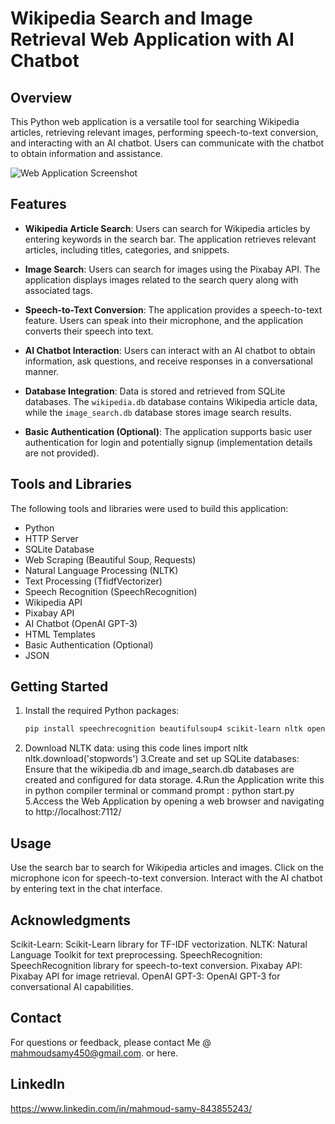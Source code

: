 # Wikipedia Search and Image Retrieval Web Application with AI Chatbot

## Overview

This Python web application is a versatile tool for searching Wikipedia articles, retrieving relevant images, performing speech-to-text conversion, and interacting with an AI chatbot. Users can communicate with the chatbot to obtain information and assistance.

![Web Application Screenshot](screenshot.png)

## Features

- **Wikipedia Article Search**: Users can search for Wikipedia articles by entering keywords in the search bar. The application retrieves relevant articles, including titles, categories, and snippets.

- **Image Search**: Users can search for images using the Pixabay API. The application displays images related to the search query along with associated tags.

- **Speech-to-Text Conversion**: The application provides a speech-to-text feature. Users can speak into their microphone, and the application converts their speech into text.

- **AI Chatbot Interaction**: Users can interact with an AI chatbot to obtain information, ask questions, and receive responses in a conversational manner.

- **Database Integration**: Data is stored and retrieved from SQLite databases. The `wikipedia.db` database contains Wikipedia article data, while the `image_search.db` database stores image search results.

- **Basic Authentication (Optional)**: The application supports basic user authentication for login and potentially signup (implementation details are not provided).

## Tools and Libraries

The following tools and libraries were used to build this application:

- Python
- HTTP Server
- SQLite Database
- Web Scraping (Beautiful Soup, Requests)
- Natural Language Processing (NLTK)
- Text Processing (TfidfVectorizer)
- Speech Recognition (SpeechRecognition)
- Wikipedia API
- Pixabay API
- AI Chatbot (OpenAI GPT-3)
- HTML Templates
- Basic Authentication (Optional)
- JSON

## Getting Started

1. Install the required Python packages:

   ```bash
   pip install speechrecognition beautifulsoup4 scikit-learn nltk openai

2. Download NLTK data: using this code lines 
      import nltk
      nltk.download('stopwords')
3.Create and set up SQLite databases: Ensure that the wikipedia.db and image_search.db databases are created and configured for data storage.
4.Run the Application write this in python compiler terminal or command prompt :
                                                                                  python start.py
5.Access the Web Application by opening a web browser and navigating to http://localhost:7112/

## Usage
Use the search bar to search for Wikipedia articles and images.
Click on the microphone icon for speech-to-text conversion.
Interact with the AI chatbot by entering text in the chat interface.

## Acknowledgments
Scikit-Learn: Scikit-Learn library for TF-IDF vectorization.
NLTK: Natural Language Toolkit for text preprocessing.
SpeechRecognition: SpeechRecognition library for speech-to-text conversion.
Pixabay API: Pixabay API for image retrieval.
OpenAI GPT-3: OpenAI GPT-3 for conversational AI capabilities.

## Contact
For questions or feedback, please contact Me @ mahmoudsamy450@gmail.com. or here. 

## LinkedIn
https://www.linkedin.com/in/mahmoud-samy-843855243/

                      
 
        
